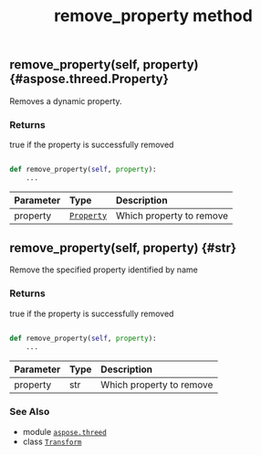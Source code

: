 ﻿---
title: remove_property method
second_title: Aspose.3D for Python via .NET API References
description: 
type: docs
weight: 40
url: /python-net/aspose.threed/transform/remove_property/
is_root: false
---

## remove_property(self, property) {#aspose.threed.Property}

Removes a dynamic property.


### Returns 


true if the property is successfully removed


```python

def remove_property(self, property):
    ...
```


| Parameter | Type | Description |
| :- | :- | :- |
| property | [`Property`](/3d/python-net/aspose.threed/property) | Which property to remove |


## remove_property(self, property) {#str}

Remove the specified property identified by name


### Returns 


true if the property is successfully removed


```python

def remove_property(self, property):
    ...
```


| Parameter | Type | Description |
| :- | :- | :- |
| property | str | Which property to remove |



### See Also
* module [`aspose.threed`](../../)
* class [`Transform`](/3d/python-net/aspose.threed/transform)
